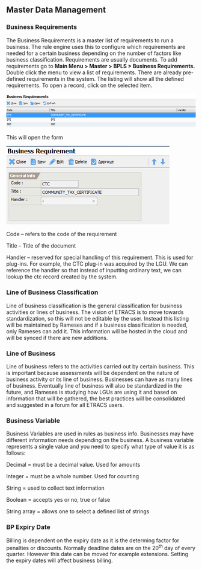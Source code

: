 ## Master Data Management

### Business Requirements

The Business Requirements is a master list of requirements to run a
business. The rule engine uses this to configure which requirements are
needed for a certain business depending on the number of factors like
business classification. Requirements are usually documents. To add
requirements go to **Main Menu &gt; Master &gt; BPLS &gt; Business
Requirements.** Double click the menu to view a list of requirements.
There are already pre-defined requirements in the system. The listing
will show all the defined requirements. To open a record, click on the
selected item.

![image|512x397,100%](images\image141.png)
<!-- <img src="images\image141.png" style="width:4.17117in;height:0.7502in" /> -->

This will open the form

![image|512x397,100%](images\image142.png)
<!-- <img src="images\image142.png" style="width:2.96317in;height:1.42126in" /> -->

Code – refers to the code of the requirement

Title – Title of the document

Handler – reserved for special handling of this requirement. This is
used for plug-ins. For example, the CTC plug-in was acquired by the LGU.
We can reference the handler so that instead of inputting ordinary text,
we can lookup the ctc record created by the system.

### Line of Business Classification

Line of business classification is the general classification for
business activities or lines of business. The vision of ETRACS is to
move towards standardization, so this will not be editable by the user.
Instead this listing will be maintained by Rameses and if a business
classification is needed, only Rameses can add it. This information will
be hosted in the cloud and will be synced if there are new additions.

### Line of Business

Line of business refers to the activities carried out by certain
business. This is important because assessments will be dependent on the
nature of business activity or its line of business. Businesses can have
as many lines of business. Eventually line of business will also be
standardized in the future, and Rameses is studying how LGUs are using
it and based on information that will be gathered, the best practices
will be consolidated and suggested in a forum for all ETRACS users.

### Business Variable

Business Variables are used in rules as business info. Businesses may
have different information needs depending on the business. A business
variable represents a single value and you need to specify what type of
value it is as follows:

Decimal = must be a decimal value. Used for amounts

Integer = must be a whole number. Used for counting

String = used to collect text information

Boolean = accepts yes or no, true or false

String array = allows one to select a defined list of strings

### BP Expiry Date

Billing is dependent on the expiry date as it is the determing factor
for penalties or discounts. Normally deadline dates are on the
20<sup>th</sup> day of every quarter. However this date can be moved for
example extensions. Setting the expiry dates will affect business
billing.